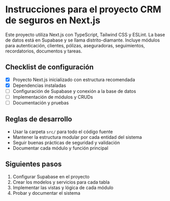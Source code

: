 # Instrucciones para el proyecto CRM de seguros en Next.js

Este proyecto utiliza Next.js con TypeScript, Tailwind CSS y ESLint. La base de datos está en Supabase y se llama distrito-diamante. Incluye módulos para autenticación, clientes, pólizas, aseguradoras, seguimientos, recordatorios, documentos y tareas.

## Checklist de configuración

- [x] Proyecto Next.js inicializado con estructura recomendada
- [x] Dependencias instaladas
- [ ] Configuración de Supabase y conexión a la base de datos
- [ ] Implementación de módulos y CRUDs
- [ ] Documentación y pruebas

## Reglas de desarrollo

- Usar la carpeta `src/` para todo el código fuente
- Mantener la estructura modular por cada entidad del sistema
- Seguir buenas prácticas de seguridad y validación
- Documentar cada módulo y función principal

## Siguientes pasos

1. Configurar Supabase en el proyecto
2. Crear los modelos y servicios para cada tabla
3. Implementar las vistas y lógica de cada módulo
4. Probar y documentar el sistema
